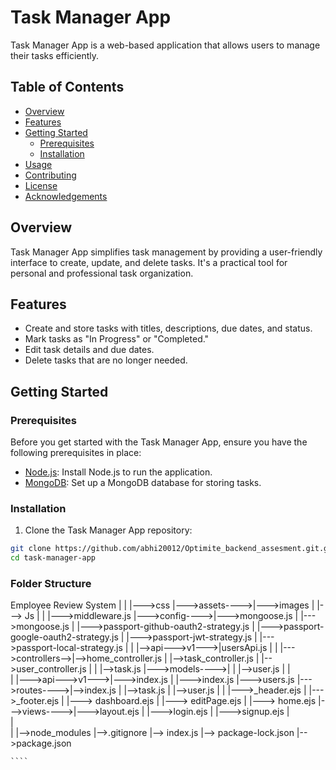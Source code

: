 # Task Manager App

Task Manager App is a web-based application that allows users to manage their tasks efficiently.

## Table of Contents

- [Overview](#overview)
- [Features](#features)
- [Getting Started](#getting-started)
  - [Prerequisites](#prerequisites)
  - [Installation](#installation)
- [Usage](#usage)
- [Contributing](#contributing)
- [License](#license)
- [Acknowledgements](#acknowledgements)

## Overview

Task Manager App simplifies task management by providing a user-friendly interface to create, update, and delete tasks. It's a practical tool for personal and professional task organization.

## Features

- Create and store tasks with titles, descriptions, due dates, and status.
- Mark tasks as "In Progress" or "Completed."
- Edit task details and due dates.
- Delete tasks that are no longer needed.

## Getting Started

### Prerequisites

Before you get started with the Task Manager App, ensure you have the following prerequisites in place:

- [Node.js](https://nodejs.org/): Install Node.js to run the application.
- [MongoDB](https://www.mongodb.com/): Set up a MongoDB database for storing tasks.

### Installation

1. Clone the Task Manager App repository:

```bash
git clone https://github.com/abhi20012/Optimite_backend_assesment.git.git
cd task-manager-app
```

 ### Folder Structure

Employee Review System
    |
    |               |--->css
    |--->assets---->|--->images
    |               |---> Js
    |
    |               |--->middleware.js
    |--->config---->|--->mongoose.js
    |               |--->mongoose.js
    |               |--->passport-github-oauth2-strategy.js
    |               |--->passport-google-oauth2-strategy.js
    |               |--->passport-jwt-strategy.js
    |               |--->passport-local-strategy.js
    |
    |                  |-->api--->v1--->|usersApi.js
    |                  |
    |--->controllers-->|-->home_controller.js
    |                  |-->task_controller.js
    |                  |-->user_controller.js
    |
    |               |-->task.js
    |--->models---->|
    |               |-->user.js
    |
    |                                
    |               |--->api--->v1--->|--->index.js
    |               |--->index.js     |--->users.js
    |--->routes---->|-->index.js
    |               |-->task.js
    |               |-->user.js
    |
    |              |--->_header.ejs
    |              |--->_footer.ejs
    |              |---> dashboard.ejs
    |              |---> editPage.ejs
    |              |---> home.ejs
    |--->views---->|--->layout.ejs
    |              |--->login.ejs
    |              |--->signup.ejs
    |              
    |              
    |
    |-->node_modules
    |-->.gitignore
    |--> index.js
    |--> package-lock.json
    |-->package.json
    
    ````